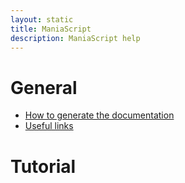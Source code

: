 ```yaml
---
layout: static
title: ManiaScript
description: ManiaScript help
---
```


# General

* [How to generate the documentation](generate-doc.html)
* [Useful links](links.html)

# Tutorial

